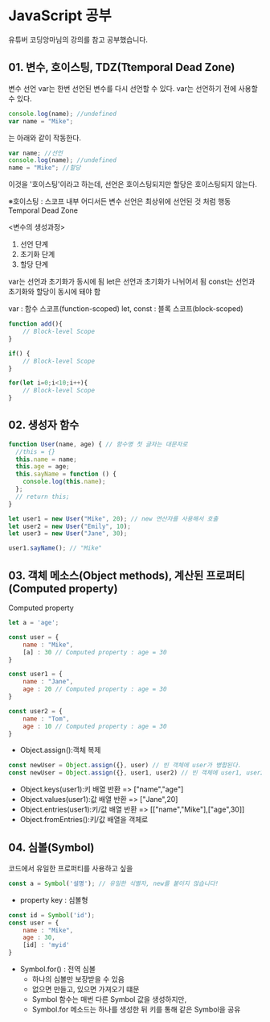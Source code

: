 # JavaScript 공부
유튜버 코딩앙마님의 강의를 참고 공부했습니다.

## 01. 변수, 호이스팅, TDZ(Ttemporal Dead Zone)
변수 선언 
var는 한번 선언된 변수를 다시 선언할 수 있다.
var는 선언하기 전에 사용할 수 있다.

``` js
console.log(name); //undefined
var name = "Mike";
```
는 아래와 같이 작동한다.
```js
var name; //선언
console.log(name); //undefined
name = "Mike"; //할당
```
이것을 '호이스팅'이라고 하는데, 선언은 호이스팅되지만 할당은 호이스팅되지 않는다.

※호이스팅 : 스코프 내부 어디서든 변수 선언은 최상위에 선언된 것 처럼 행동
Temporal Dead Zone

<변수의 생성과정>
1. 선언 단계
2. 초기화 단계
3. 할당 단계

var는 선언과 초기화가 동시에 됨
let은 선언과 초기화가 나뉘어서 됨
const는 선언과 초기화와 할당이 동시에 돼야 함

var : 함수 스코프(function-scoped)
let, const : 블록 스코프(block-scoped)

```js
function add(){
    // Block-level Scope
}

if() {
    // Block-level Scope
}

for(let i=0;i<10;i++){
    // Block-level Scope
}
```

## 02. 생성자 함수

```js
function User(name, age) { // 함수명 첫 글자는 대문자로
  //this = {}
  this.name = name;
  this.age = age;
  this.sayName = function () {
    console.log(this.name);
  };
  // return this;
}

let user1 = new User("Mike", 20); // new 연산자를 사용해서 호출
let user2 = new User("Emily", 10);
let user3 = new User("Jane", 30);

user1.sayName(); // "Mike"
```


## 03. 객체 메소스(Object methods), 계산된 프로퍼티(Computed property)

Computed property

```js
let a = 'age';

const user = {
    name : "Mike",
    [a] : 30 // Computed property : age = 30
}

const user1 = {
    name : "Jane",
    age : 20 // Computed property : age = 30
}

const user2 = {
    name : "Tom",
    age : 10 // Computed property : age = 30
}
```

* Object.assign():객체 복제
```js
const newUser = Object.assign({}, user) // 빈 객체에 user가 병합된다.
const newUser = Object.assign({}, user1, user2) // 빈 객체에 user1, user2가 병합된다.
```
* Object.keys(user1):키 배열 반환 => ["name","age"]
* Object.values(user1):값 배열 반환 => ["Jane",20]
* Object.entries(user1):키/값 배열 반환 => [["name","Mike"],["age",30]]
* Object.fromEntries():키/값 배열을 객체로

## 04. 심볼(Symbol)
코드에서 유일한 프로퍼티를 사용하고 싶을
```js
const a = Symbol('설명'); // 유일한 식별자, new를 붙이지 않습니다!
```

* property key : 심볼형
```js
const id = Symbol('id');
const user = {
    name : "Mike",
    age : 30,
    [id] : 'myid'
}
```

* Symbol.for() : 전역 심볼
    * 하나의 심볼만 보장받을 수 있음
    * 없으면 만들고, 있으면 가져오기 떄문
    * Symbol 함수는 매번 다른 Symbol 값을 생성하지만,
    * Symbol.for 메소드는 하나를 생성한 뒤 키를 통해 같은 Symbol을 공유
